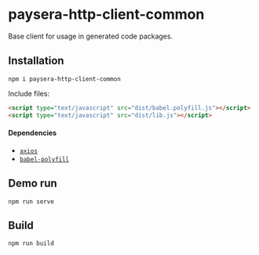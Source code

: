 # paysera-http-client-common

Base client for usage in generated code packages.

## Installation
```shell
npm i paysera-http-client-common
```
Include files:
```html
<script type="text/javascript" src="dist/babel.polyfill.js"></script>
<script type="text/javascript" src="dist/lib.js"></script>
```

#### Dependencies
* [`axios`](https://github.com/mzabriskie/axios)
* [`babel-polyfill`](https://github.com/babel/babel/tree/master/packages/babel-polyfill)

## Demo run
```shell
npm run serve
```

## Build
```shell
npm run build
```
